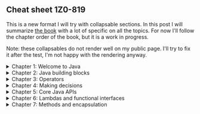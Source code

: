 ## Cheat sheet 1Z0-819

This is a new format I will try with collapsable sections. In this post I will summarize [the book](https://www.amazon.com/gp/product/B08DF4R2V9/ref=ppx_yo_dt_b_d_asin_title_351_o00?ie=UTF8&psc=1) with a lot of specific on all the topics. For now I'll follow the chapter order of the book, but it is a work in progress.

Note: these collapsables do not render well on my public page. I'll try to fix it after the test, I'm not happy with the rendering anyway.

<details>
<summary>Chapter 1: Welcome to Java</summary>


### Learning about the Java environment

- JDK contains compiler (javac), launcher (java), archiver command (jar) and API documentation (javadoc) command
- javac generates bytecode
- java launches the JVM before running the code
- JVM runs the bytecode .class files
- In Java context, API's are classes like StringBuilder that are built in and can be used

### Identifying benefits of Java
- Object oriented
- Encapsulation
- Platform independent
- Robust (garbage collection, no memory leaks)
- Simple (simpler than C++)
- Secure (because it runs inside JVM)
- Multithreaded
- Backward compatibility

### Understanding the Java class structure

- Variables hold the state of the program, methods operate on that state
- Method signature is only method name + parameters
- Method declaration is method signature + modifiers + return type (+ type variables?)
- /* ...*/ is multiline comment
- /** ... */ is javadoc comment
- When multiple classes are in one file, only one can be public
- The public class in a file needs to match the filename, otherwise the file won't compile
- The main method lets the JVM call the code. It is the gateway between the code and the JVM.
- A file must have .java extension to compile
- To compile: ``` javac Zoo.java ```
- To run: ``` java Zoo ``` (no .class extension)
- if no static main method in class we execute, the JVM process will throw error and terminate.
- ```String[] args```, ```String args[]``` and ```String... args``` are okay.
- ```String [] options``` and ```String options []``` are okay too.

This code snippet compiles class Zoo and then supplies the static main function with two arguments "Bronx" and "Harlem Park". Note the quotation marks to deal with a space in Harlem Park:

```
javac Zoo.java
java Zoo Bronx "Harlem Park"
```

All command line arguments are treated as Strings. 

#### Running a program in one line:

You can do without javac if you want to compile and run a single file:
```
java Zoo.java  // with extra arguments if you want
```
This feature is called _single-file source-code_ programs, only meant when running single file. If there's a compiletime error, you get an error: compilation failed. With single-file source-code, no .class file is created, the bytecode is stored in memory. Single-file source-code can only import code from the JDK library, no other libraries.

### Understanding package declarations and imports

- Wildcard in import statement: * means all classes in a package but only on that level, not deeper, no child packages.
- Everything in java.lang doesn't need import statement, import is automatically done.
- A wildcard only matches file names, so nothing is imported if there are only packages in it.
- You can only have one wildcard and it must be at the end.
- You cannot import methods, only class names with a wildcard.
- When a class you used is found in multiple packages, compiler error.
- If you explicitly import a class name, it takes precedence over wildcard.
- Two explicit imports of classes with the same name gives compiler error.
- If you want to use two classes with the same name, use the FQN (java.sql.Date) in the code to remove ambiguity.
- You can even choose to import nothing and use FQN in your code.
- single-file source-code method works only if class/file doesn't rely on other file.

#### Compiling with wildcards

- You can use * to specify that you want to include all files in a directory: ```javac packagea/*.java```
- Such a wildcard does not include subdirectories.
- Run it by: ```java packagea.ClassWithMain```
- Compiled files are placed in the same directory as the source code by default.
- ```-d``` is the command that helps select another directory for .class files.

```javac -d compiledclasses packagea/ClassA.java packageb/*.java```

This line puts ClassA.class and all the files from packageb in a folder 'compiledclasses'. The package structure is preserved! So ClassA .class is in compiledclasses/packagea/ClassA.class.

- To run the program you need to provide the classpath -cp, -classpath or --class-path.

```
java -cp compiledclasses packagea/ClassA
```

#### Compiling with JAR files

To run a program and include files in it that are in a JAR file, do the following:

```
java -cp ".;C\temp\someFolder;C:\temp\myJar.jar" myPackage.MyClass
```

You run a program where the main function is in the main class, which is in the current directory. This is what the dot at the start is for. All other locations are in the string as well, separated by semicolons. The jar file is included as a file in this string. You can use wildcard * when there are multiple JARs in a directory that you want to include all:

```
java -cp "C:\temp\folderWithJars\*" myPackage.MyClass
```

#### Creating a JAR file

Simple form, creating jar file from all files in current directory (both work):

```
jar -cvf myNewFile.jar
jar --create --verbose --file myNewFile.jar
```

You can specify directory instead of the current one using -C:

```
jar -cvf myNewFile.jar -C somedirectory
```

#### Ordering elements in a class

- Only a class declaration is required. Class can be empty.
- Package declaration must be first line in the file (comments excluded, those can be anywhere)
- Import statements immediately after package declaration
- Class declaration immediately after import statements
- Fields and methods can be in any order, fields at the end of in middle is okay.

In the test, chack for line numbers. If there are line numbers and they start with one, check if packages and imports are alright. If not, the snippet won't compile.

</details>

<details>
<summary>Chapter 2: Java building blocks</summary>

### Creating objects

- Fields and instance initializer blocks are run in the order in which they appear in the file.
- The constructor runs only after that.


### Understanding data types

- short is signed (negative and positive numbers), char is not (only positive numbers. Both are 16 bit.
- ```long max = 3123456789 ``` gives compile error, number is larger dan Integer.MAX_VALUE 
- ```long max = 3123456789L ``` no compile error, the L communicates it is a long, not an int
- You can use underscores innumber lteral but not at start, end or next to decimal point.
- A float requires the letter F as prefix to the number, but only if there is a decimal point in it. 
- A decimal number without F (or f) is seen by default as a double.

_You can be tricked, watch out for missing F with float initialization! Check if the value can be misunderstood as a double._

#### Using reference types

All the examples below refer to local variables. Instance variables cannot be reassigned in the way described below. If you want to change an instance variable, it has to be done fromout an initializer block, a constructor or a method.

- Reassigning reference variable: It works when you use 'new'. Generally you need to reassign it to an object type that matches the reference type. Example:

```
String s = new String("Hello");
s = new String("Goodbye"); // correct
s = new Integer.valueOf(5); // incorrect, compile error
```

Also correct (in case of String):

```
String s = "Hello";
s = "Goodbye";
```

Also correct:
```
Integer i = Integer.valueOf(4);
Integer j = Integer.valueOf(7);
i = j; // correct
```

More example:

```
Path p = Path.of("text.txt");
p = Path.of("text2.txt");
p = Integer.valueOf(6); // incorrect, compile error
```

With primitives it is similar:

```
int t = 10;
t = 11; //okay
t = 1.3; // incorrect, t is type integer and 1.3 is type double
```

- Primitives types cannot be null, reference types can
- Reference types can be mutable or immutable. Boxed primitives and String are immutable, while most collections, StringBuilder, AtomicInteger and many others are mutable.
- Primitives do not have methods on them, reference types do.

#### Identifying identifiers

- Identifiers must beging with _, $ or a letter.
- Identifiers can include numbers but cannot start with them.
- Since Java 9, a single underscore is not allowed as an identifier
- You cannot use a reserved word as an identifier. There are 54 of them, var is not aming them. Neither are Error and Exception
- This is camelCase and this is too: CamelCase. It is convention, not a rule.
- this_is_snake_case

#### Declaring multiple variables

All below is alright. The first line are declarations, the second is declaration + initialization:

```
String s1, s2, s3;
String s4 = "Yes", s5 = "No", s6 = "Maybe";
```

Sneaky case:

```
int i1, i2, i3 = 0;  // correct, only i3 is initialized
String s1 = "hi", s2;  // also correct, s1 is initialized
```

This is forbidden because you cannot mix multiple variable types:

```
int num, String value;
```

This is also forbidden:

```
double d1, double d2;  // incorrect
double d1, d2; // correct
```

### Initializing variables

#### Creating local variables

- A local variable is defined within a constructor, method, or initializer block.
- Local variables do not have a default value and must be initialized before use.
- Trying to read an uninitialized local variable gives compile error.
- The compiler is smart and will detect local variables that might be read without being initialized. In that case you get compile error.
- Generally: compiler checks very well the occurence of uninitialized variables being read and gives error if this scenario is possible.

_"On the exam, be aware of any local variable that is declared but not being initialized in a single line."_

#### Passing constructor and method parameters

These parameters must be initialized before the method is called, obviously.

#### Defining instance and class variables

- Class variable is another word for static variable (at class level).
- Instance and class variables are given a default value on declaration. This is different from local variables. 
- Defaults of numbers is 0 or 0.0, of boolean is false, of reference types is null.

#### Introducing var

- ```var``` can only be used in local context, not for instance or class variables! (I didn't know that). You can use it as well in initializer blocks and constructors.

_"Local variable type inference works with local variables and not instance variables."_

#### Type inference of var / examples with var

- Compiler figures out the type of var. After that you cannot assign another type to it, but you can change the value.
- You might say that var behaves exactly like any specific type.
- If compiler can't figure out the type during declaration, compile error. 
- Using var thus only works if declaration and initialization happens at the same time.
- Java doesn't allow var in multiple type declarations like these: ```var a=3, b=2```
- ```var n = null``` is not allowed. Type can be any reference type.
- ```var k = (String) null``` is allowed. Compiler can infer the type.

_"Be on the lookout for var used with constructors, method parameters, or instance variables."_

_"Remember that var is only used for local variable type inference!"_

```var``` is not a reserved word, you can use it as identifier. But it is a _reserved type name_, which means you cannot use is as the name of a class, enum or interface.

Summary:
- A var is used as a local variable in a constructor, method or initializer block.
- A var cannot be used in constructor parameters, method parameters, instance variables, or class variables.
- A var is always initialized on the same line (or statement) where it is declared.
- The value of a var can change but the type cannot.
- A var cannot be initialized with a null value without a type.
- A var is no permitted in a multiple-variable declaration.
- A var is a reserved type name but not a reserved word, meaning it can be used as identifier but not as the name of a class, enum or interface.

### Managing variable scope

Method parameters count as local variables. They have the same scope as local variables within the class and are removed by the gc in the same way.

Each block ({}) has its own scope.

Within a method you can reference variables that are outside your {} scope, but they cannot reference you.

_"Identifying blocks and variable scope needs to be second nature for the exam._"

#### Reviewing scope

- Local variables: in scope from declaration to end of block.
- Instance variables: in scope from declaration until object eligible for garbage collection.
- Class variables: in scope from declaration until program ends.

### Destroying objects

#### Eligible for garbage collection

All Java objects are stored in the _heap_, also called the _free store_.

Eligible for garbage collection refers to an object's state of no longer being accessible in aprogram and therefore able to be garbage collected.

```System.gc()``` is a method that _suggest_ that the JVM start with garbage collection. But you can't force the JVM, so it might as well not happen anyway. The JVM is free to ignore the request.

#### Tracing eligibility

An object will remain on the heap until it is no longer reachable. It is no longer reachable when one of two situations occur:

- The object no longer has any references pointing to it
- All refernces to the object have gone out of scope

</details>

<details>
<summary>Chapter 3: Operators</summary>

### Understanding Java operators

#### Types of operators

#### Operator precedence

|Symbols and examples|
|--------------|
|_expr++ , expr--_|
|_++expr , --expr_|
|_- , ! , ~ , + , **(type)**_|
|_* , / , %_|
|_+ , -_|
|_<< , >> , >>>_|
|_< , > , <= , >= , **instanceof**_|
|_== , !=_|
|_& , ^, \|_|
|_&& , \|\|_|
|_ternary operator_|
|_all assignment operators_|

### Applying unary operators

A unary is one that requires exactly one operand, or variable, to function. They are ```! , + , - , ++ , -- , (type)```

#### Logical complement and negation operators

_"Beware that in Java, 1 and true or 0 and false are not interchangeable or related."_

#### Increment and decrement operators

The pre-decrement or pre-increment operator (--expr or ++ expr) returns the new value, the post-decrement and post-increment operators return the old value.

Code sample (be aware that post-increment/decrement has precedence on pre-increment/decrement):

```
int lion = 3;
int tiger = ++lion*5/lion--; // 3*5/3 as post-increment goes first
System.out.println(lion);  // 3
System.out.println(tiger);  // 5
```

### Working with binary arithmetic operators

They need two values to operate on instead of (unary) one.

#### Arithmetic operators 

Binary arithmetic operators are +,-,*,/,%

#### Numeric promotion

The rules below are foolowed when applying operators to data types:

- If two values have different data types, Java will automatically promote one of the values to the larger of the two data types.
- If one of the values is integral and the other is floating-point, Java will automatically promote the integral value to the floating-point value's data type.
- Smaller data types, namely byte, short and char, are first promoted to int any time they're used with a Java binary arithmetic operator, even if neither of the operands is int.
- After all promotion has occurred and the operands have the same data type, the resulting value will have the same data type as its promoted operands.

For the third rule, note that unary operators are excluded from this rule. short++ is still a short.

### Assigning values

#### Casting values

These do not compile

```
float egg = 2.0 / 9;  // 2.0 is a double, so result is a double
int a = (int)5 * 2L;  // 2L is a long, so result is a long
short frog = 3 - 2.0;  // 2.0 is a long, so result is a long
```

```
short bird  = 1921222; // does not compile, value is out of range
long x = 912301398193810323; // does not compile but it would if L was added.
			      // Java interprets the literal as an int and can't cope.
```

#### Applying casting

Downcasting is often possible:

```
int trainer = (int)1.0; // stored as 1;
short a = (short)1921222; // stored as 20678
int u = (int)gf;
long m = 912301398193810323L;
```

_"Remember, casting primitives is required any time you are going from a larger numerical data type to a smaller numerical data type, or converting from a floating-point number to an integral value."_

Underflow and underflow (not in exam): when downcasting, for example from int to short, a sort of modulo may be applied. See the 'short a' example above.

#### Compound assignment operators

``` += , -= , *= , /= ```

These operators help to avoid a cast. Example:

```
long goat = 10;
int sheep = 5;
sheep = sheep * goat; // doesn't compile
sheep *= goat; // compiles. Sheep will first be cast to long, only then the multiplication is done
```

#### Assignment operator return value

Something new: an assignment is in itself an expression that returns a value. 

```
long w = 5;
long c = (w=3);
System.out.println(w);  // 3
System.out.println(c);  // 3
```

_The return value of the assignment is the value to which the left part of the assignment is set!_

Another example:

```
boolean healthy = false;
if(healthy=true)
    System.out.println("Good!");
```

While I would say this was a mistake and == was required, ```(healthy=true)``` actually returns ```true```.

### Comparing values

The ```==``` operator, applied to primitives, looks if the values are the same. When applied to objects, it sees if the two values reference the same object.

With primitives, the == returns true if the numeric values are the same, even if they are of different type (say float and int).

Equality operators (== and !=) can be used in the following three scenarios:
- Comparing two numeric or character primitives. Values are automatically promoted if not of the same type.
- Comparing two boolean values
- Comparing two objects, including null and String values.

Types cannot be mixed outside of these three cases, otherwise compile error. The following lines do not compile:

```
boolean a = true==3;
boolean b = false!="Grape";
boolean c = 10.2=="Hank";
```

_"Pay close attention to the data types when you see an equality operator on the exam. ...The exam creators also have a habit of mixing assignment operators and equality operators."_

Below an example where ```==``` returns false, even though both reference variables point to the same object:

```
File a = new File("text.txt");
File b = new File("text.txt");
File c = b;
a == b; // false
b==c; // true
```

Because b created a new object, a and b are not equal with regards to ==.

#### _instanceof_ operator

Using instanceof on two unrelated variable types gives compile error.

_"For the exam, you should know that calling instanceof on the null literal or a null reference always returns false."_

Furthermore,  ```null instanceof null``` does not compile.

#### Logical operators

- AND ```&``` is only true if both operands are true
- Inclusive OR ```|``` is only false if both operands are false
- Exclusive OR ```^``` is only true if the operands are different

#### Short-circuit operators

```&& , ||```

_Important: other dan with the logical operators, here the right side of the expression may never be evaluated if the final result can be determined by the left side of the expression._

&& and || works from left to right, while &,|,^ have no defined order. Example:

```
int hour = 10;
boolean zooOpen = true || (hour<4); // right side is never evaluated
System.out.println(zooOpen); // true
```

This principle can be used to avoid NullPointerException:

```
if(x!=null && x.getAge()<5){  // x.getAge() is not executed if x==null
    doSomething();
}
```

_"Be wary of short-circuit behavior on the exam, as questions are known to alter a variable on the right side of the expression that may never be reached."_

### Making decisions with the ternary operator

Second and third expression do not have to be the same data types, although in an assignment this must be the case. If a ternary can return a value of the wrong type, code won't compile: 

```
int animal - (stripes>9) ? 3 : "Horse"; // doesn't compile
```

Like with short-circuit operators, the third expression is not evaluated if the first expression is true. 

_"Be wary of any question that includes a ternary expression in which a variable is modified in one of the right-hand side expressions."_

</details>




<details>
<summary>Chapter 4: Making decisions</summary>

### Creating decision-making statements

#### Statements and blocks

A statement is a complete unit of execution in Java, terminated with a semicolon.

A block is a group of zero or more statements between balanced braces and can be used anywhere a single statement is allowed.

#### The _if_ statement

_"One area where the exam writers will try to trip you up is on if statements without braces ({})."_

#### The _else_ statement

If a specific else statement cannot be reached, because an earlier statement already covers the case, the code will compile anyway.

_"Another common place the exam may try to lead you astray is by providing code where the boolean expression inside the if statement is not actually a boolean expression."_

#### The switch statement

- Beware of parentheses (mandatory)
- Use ```switch(someVar) {}```, not ```switch someVar {}```
- Each case statement requires the keyword case, followed by a value and a colon.
- This is allowed: ```case 1: case 2: ```
- This is allowed: ```switch(someVar){}```

The following datatypes are allowed for switch:
- int, byte, short, char, Integer, Byte, Short, Character, enum, String
- var is allowed if it resolves to one of those types

Note: Java 12 introduced more possibilities with switch, based on lambda's, but these are not in the exam.

The default statement can be anywhere, doesn't need to be at the end. Order can be important anyway if break statements are omitted. Say, the value sought after is not among the case statements, then it goes to default, and if default has no break, it will trickle down from there on. So if default is not at the end, at least add a break statement to it.

The default block is only executed if no other value matches, regardsless of the order.

_"The exam creators are fond of switch examples that are missing break statements!"_

Case statements need values that are any of these:
- a final constant variable (initialized with a literal value in the same expression in which it was declared)
- an enum constant
- an expression of literals (3*2)
- an expression of finals
- a literal

In general, the value must be resolved at compile time, so a value that is the result of a method running at runtime is not allowed. Furthermore, it must match the type in the switch statement (of course).

#### Numeric promotion and casting

Switch statements support numeric promotion that does not require an explicit cast. For example, If the switch expression is a short and the case an int, it will work unless the int is bigger than max short size.

### Writing _while_ loops

There is _while_ and _do/while_. In both while always has an () containing the condition. 

A while block can do without {} if there is just one statement. The following is alright.

```
int q = 1;
while (q<5)
    System.out.println(q++);
````

#### Infinite loops

Be aware that a loop should terminate somewhere.

### Constructing _for_ loops

Variables declared in the initialization block have limited scope and are only accessible in the loop. The initialization block is the first part of the for statement, before the first semicolon.

Each component of the initialization block is optional. The semicolons are mandatory, there must be two. Below is a valid infinite loop: 

```
for (;;)  
    // some code
```` 

You can add multiple terms in the for statement:

```
int x = 0;
for(long y=0, z=4; x<5 && y<10; x++, y++){  // it is important that y and z have the same type.
    System.out.println(y + "");
}
System.out.println(x + "");
```

You cannot redeclare a variable in the initialization block:

```
int x = 0;
for (int x=4; x<5;x++)   // does NOT compile
    System.out.println(x + "");   
```

But this is alright:

```
int x = 0;
for (x=4; x<5;x++)   // does compile
    System.out.println(x + "");   
```

Variables in the initialization block need to be of the same type. The following does not work for that reason:

```
int x=0;
for (long y=0, int z=4; x<5;x++){} // does not compile
```

Java allows modification of loop variables, although it is mostly bad practice. The enhanced loop is a different thing btw.

#### The for-each loop

Also called the enhanced for-loop, meant to iterate over collections. Two types can be iterated with for-each:
- A built-in Java array
- An object whose type implements java.lang.Iterable

Map doesn't implement iterable, neither do String and StringBuilder.

The for-each loop accepts var for the loop variable, just like the regular for loop.

### Controlling flow with branching

#### Nested loops

Beware not to take too much time on the exam figuring out complex nested loops.

#### Adding optional labels

If statements, switch statements and loops can all have optional labels. All code below is valid:

```
OUTER_LOOP: for (String s : list){
    // code
};
```
```
int x = 5;

MY_SWITCH: switch(x){
    case 5:
        System.out.println("Yes!");
        break;
    default:
        break;
}
```
```
A: for (int i=0; i<5; i++)
    B: for (int j=0; j<3; j++)
        System.out.printf("i=%s and j=%s\n", i,j);
```
```
MY_LABEL: System.out.println("Hi"); // this is also okay
````

The compiler is very relaxed about using optional labels. The only rule is that it needs to be followed by a statement, although assignments are not permitted. ```MY_LABEL: Integer a = 2;``` doesn't compile for that reason.

#### The _break_statement

Break statements are not limited to switch, you can put them in while, do/while and in for loop. In all cases it will end things early.

If you have added labels to your for loop(s), you can use them with the break statement like ```break PARENT_LOOP;```. By doing so you will break out of the parent loop, which might be one level higher than the child loop you would normally break out of.

This helps to avoid unnecessary continuation of a nested loop so it is handy.

#### The _continue_ statement

While the break statement breaks out of the loop entirely, the contue statement only breaks out of the current iteration. If i was 3, it will skip to i=4. You can use continue with optional label to alter the result:

```
CLEANING: for (char c='a'; c<'d'; c++){
    for (int i=1; 1<4; i++){
        if(c=='b' || i==2){
            continue CLEANING;
        }
        System.out.println(c + " " + i)
    }
]

//output:
a 1
c 1
d 1
```

The special thing is that ```continue CLEANING;``` skips all the inner i iterations and goes to the next outer c iteration right away.

#### The _return_ statement

Return breaks out of the loop and returns a value. Their benefit is that they provide more readable code.

#### Unreachable code

When break, continue or return are wrongly positioned that can cause parts of the code to be unreachable. If this is the case you get a compiler error. Think of:

```
case 6:
    break;
    someMethod();  // unreachable, compile error
```

#### Reviewing branching

There are 4 flow controls. Book provides a table with their relationships to optional labels, break and continue:

||**Allows optional lables**|**Allows _break_ statement**|**Allows _continue_ statement**|
|----|----|----|----|
|while|Yes|Yes|Yes|
|do while|Yes|Yes|Yes|
|for|Yes|Yes|Yes|
|switch|Yes|Yes|No|

Summary: switch does not allow _continue_ statement.

</details>



<details>
<summary>Chapter 5: Core Java APIs</summary>

### Creating and manipulating strings

#### Concatenation

Beware that adding strings and numbers happens from left to right. The following outputs "3c":

```
System.out.println(1 + 2 + "c"); // 3c
```

#### Important _String_ methods

- _int length()_
- _char charAt(int index)_
- _int indexOf()_
- _String substring(int beginindex)_
- _String substring(int beginIndex, int endIndex)_
- _String toLowerCase()_
- _String toUpperCase()_
- _boolean equals(Object obj)_
- _boolean equalsIgnoreCase(String str)_
- _boolean startsWith(String prefix)_
- _boolean endsWith(String suffix)_
- _String replace(char oldChar, char newChar)_
- _String replace(CharSequence target, CharSequence replacement)_
- _boolean contains(CharSequence charSeq)_
- _String strip()_
- _String stripLeading()_
- _String stripTrailing()_
- _String trim()_
- _String intern()_

strip() does everything what trim()  does but supports Unicode.

### Using the StringBuilder class

Modifying a string multiple times results in the creation of multiple new objects which is not efficient. This is what StringBuilder is for, it is a mutable type.

When StringBuilder returns itself, it is not a copy of itself but just a reference to the same object. This is different from String, where a new String object is returned. 

#### Creating a StringBuilder

Three ways:

```
StringBuilder sb1 = new StringBuilder();
StringBuilder sb2 = new StringBuilder("animal");
StringBuilder sb3 = new StringBuilder(10);
```

#### Important StringBuilder methods

_**charAt(int index), indexOf(String str), length(), subString(int start, int end)**_

Important: subString() returns a String, not a StringBuilder. subString() has a one parameter variant as well with only the start position.

- StringBuilder _**append(String str)**_ 
- StringBuilder _**insert(int offset, String str)**_ 
- StringBuilder _**delete(int startindex, int endindex)**_ 
- StringBuilder _**deleteCharAt(int index)**_ 

The latter is convenient if you want to delete just one character.

_StringBuilder **replace(int start, int end, String newString)**_

This one removes positions start to end and inserts the third String parameter.

_StringBuilder **reverse()**_

_String **toString()**_

These two speak for themselves.

### Understanding equality

Using ```==``` on StringBuilder checks if the variables refer to the same object. 
StringBuilder hasn't implemented ```equals()```, so calling equals returns the same as calling ```==``` (variables referencing the same object).

With String this is different. String has implemented equals to check for the equality of the String content. If you want to check of two StringBuilder variables are referring to StringBuilder instances with the same content, you need to convert them to Strings and compare the strings.

The following does not compile because you cannot use ```==``` on different types.

```
String string = "a";
StringBuilder builder =  new StringBuilder("a");
System.out.println(string==builder); // does not compile
```

### The _String_ pool

Strings with the same content are stored as one object in the String pool, but you can avoid this by using new String(..). Also when a String is computed at runtime, it will be stored as a new String even if there is already an identical one in the String pool.

_If one String is computed at compile time and the other at runtime, ```==``` will always return false._

You can force Java to use the String pool when creating a new String using inter():

```
String name = "Hello World";
String name2 = new String("Hello World").intern();
System.out.println(name==name2); // TRUE
```

### Understanding Java arrays

```int[] numbers = new int[] {1,2,3};``` and ```int[] numbers = {1,2,3};``` are both okay.

```int a[], b;``` creates an int array (a[]) and an int (b).

As String[] is an object, it can be used in castings. Like ```String[] a = (String[]) objects```. It works if objects is indeed an array of Strings.

Note that you can store different types in an array Object[], but that this will give a runtime error ArrayStoreException.

If you initialize an arry like ```String[] b = new String[6]```, this new array will have a length of 6 whereby each value is null.

#### Searching

You can search for an element in a Java array but the results are only meaningful when the array is sorted (Arrays.sort(myArray)). 

If the value is not found, you might find a negative number. The rule for this negative number is:
- Check the position where the value you search for would be posiitioned if it was in there (the array is sorted so you can do this)
- Make this number negative and subtract 1. This is the result of Arrays.binarySearch(). 

Example:

```
int[] numbers = {2,4,6,8};
System.out.println(Arrays.binarySearch(numbers, 2)); // 0
System.out.println(Arrays.binarySearch(numbers, 5)); // -3
```

The second line gives -3 as 5 would be on position 2, make -2, subtract 1.

If the array is not sorted, the output will be kind of unpredictable.

#### Comparing

The Arrays class has a compare(array1, array2) method. Interpretation of the result is as follows:
- A negative number means the first array is smaller than the second
- Zero means that they are equal
- A positive number means the first array is larger than the second

Note: this is the same pattern as for Comparator.

How does Java decide which array is larger?
- If arrays are identical, same size and same values at same places, compare returns 0.
- If they are the same but one has extra values at the end, that one is larger.
- You can put them next to each other and compare values until one of the arrays has a larger value than the other on that place. Then that array is the larger one.

General larger/smaller rules:
- null is smaller than any other value
- for numbers, just order them.
- for strings, one is smaller if it is a prefix of the other
- for strings/characters, numbers are smaller than letters
- for strings/characters, uppercase is smaller than lowercase

When comparing two arrays, they must be of the same type, if not, compile error.

_**Arrays.mismatch(array1, array2)**_

I had not heard of this one. Returns -1 if arrays the same, if the arrays are not the same, it returns the index where the first difference is found.

_Definition of mismatch(): finds and returns the index of the first mismatch of two int arrays, or -1 if they are identical._

Note: also works with other primitives, and also with String. Might be convenient when comparing two datasets to see where they differ.

#### Multidimensional arrays

You can be very creative when declaring a multidimensional array. The [] can be on all the places where you can put them in a onedimensional array. A nice one:

```
int[] a[], b[][]; // creates a 2D and a 3D array
```

The arrays in the array can be of different size. This is okay:

```
int[][] arr = {{1,4}, {3}, {5,6,7,8}};
```

You can go in steps:

```
int[][] a = new int[5][];
a[0] = new int[3];
a[1] = new int[7];
```

### Understanding an ArrayList

Funny, this compiles: 

```
var list = new ArrayList<>(); // arraylist of type Object
```

It is still possible to create ArrayLists without type and put 'Objects' in it. It has to do with backward compatibility.

This paragraph mentions the methods for (Array)List but they are in chapter 12 as well.

The equals() method for ArrayList only returns true if the ArrayLists are identical.

#### Wrapper classes

Each primitive has a wrapper class and you can create a wrapped primitive by the .valueOf() method (Double.valueOf(1.0), Float.valueOf((float) 1.0), Byte.valueOf((byte) 1)) etc.).

**Important:** The wrapper classes are immutable.

Conversion methods you need to know for the exam:

```
int p = Integer.parsInt("123");
Integer w = Integer.valueOf("123"';

int b = Integer.parseInt("a"); // throws NumberFormatException
Integer c = Integer.valueOf("12.67"); // throws NumberFormatException
```

Remarkable: many static methods in the Integer class return int primitive. ParseInt() is only one of them.

_Generally speaking, every primitive wrapper class has a custom .parse method (.parseBoolean, .parseShort etc) to convert a String to a primitive, and a .valueOf method to convert a String to the wrapper class type._

#### Converting between array and list

```list.toArray()``` converts List to Array.
```List.of(array)``` converts Array to immutable list
```Arrays.asList(array)``` converts Array to fixed size List

The List returned by Arrays.asList is a List backed by the array it is created from. Changes in one of them changes the other as well, they are connected. They point to the same store.

### Creating sets and maps

I refer to chapter 12.

### Calculating with Math APIs

_**min()**_ and _**max()**_

These two return either the highest or lowest of two values

_**round()**_

Gets rid of the decimal portion, if .5 or higher it chooses the higher number.

_**pow()**_

Method signature is _double pow(double number, double exponent)_.

_**random()**_

Returns a double between 0 and 1.0. Can be 0 but not 1.

</details>

<details>
<summary>Chapter 6: Lambdas and functional interfaces</summary>


I skip a lot, have written about it elsewhere and experimented with it. It will be in Chapter 15 as well.

### Introducing functional interfaces

A functional interface has **exactly one** abstract method. The methods inherited from object do not count in this total.

#### Comparator

Both these lines sort in descending order (note the - in the second line)

```
Comparator<String> strings1 = (s1,s2) -> s2.compareTo(s1);
Comparator<String> strings2 = (s1,s2) -> - s1.compareTo(s2);
```

### Working with variables in lambdas

What is the type of x? I included this one because I have trouble reading methods with a functional interface as parameter. I need to learn to recognize the pattern. Generally, an aggregate method with a FI and a value as parameter are testing the value using the FI.

```
public void whatAmI(){
    consume((var x) -> System.out.println(x), 123);
}

public void consume(Consumer<Integer> c, int num){
    c.accept(num);
}
```

#### Local variables in the lambda body

Example with three compile errors (and I missed them all):

```
public void variables(int a){
    int b = 1;
    Predicate<Integer> p1 = a -> {   // a is already used as parameter in the method. Cannot reuse
        int b = 0;       // b is already declared in the method. Cannot do again.
        int c = 0;
        return b==c;}     // a semicolon after the block is required here. The lambda is an 
                          // expression, not a statement
}
```

_Generally: there are naming conflicts if, in a lambda, you reuse variable names that exist somewhere else in the method, including the parameters._

_**More generally: within methods, variables in nested blocks cannot shadow those in outer blocks. This is extremely important.**_

_**Lambda parameters/local variables must not conflict with the enclosing method's scope.**_

The only time you can reuse variables is with nested sibling blocks:

```
void myMethod(){
    {int a = 10;}
    {int a = 20;}
}
```

#### Variables referenced from the lambda body

- Lambdas (in methods) can always access instance- and class variables
- Method parameters and local variables can only be accessed if they are **effectively final**.

It is not a problem to assign a new value to a local variable. It is just important to know that when you do that, it is not effectively final anymore and cannot be used in a lambda. It doesn't matter where in the method the reassignment takes place.

</details>



<details>
<summary>Chapter 7: Methods and encapsulation</summary>

### Designing methods

A method declaration has the following structure:

_acces modifier - optional specifier - return type - method name - list of parameters - exception (optional)_

#### Optional specifiers

The optional specifiers are:
- static
- abstract
- final
- synchronized
- native
- strictfp

#### Return type

A void method can do return; (without returning a value).

### Applying the _static_ keyword

To call a static method, you can either do _ClassName.staticMethodName()_ or _variableName.staticMethodName()_. For the latter, you only have to look for the variable type. The following compiles:

```
Koala k = new Koala();
System.out.println(k.count); // let count be a static variable
k = null;
System.out.println(k.count); // you get the same result. It is about the type of the variable, which is still Koala. It would not work if count was an instance variable.
```

_And remember, don't call instance variables or methods fromout static methods without referencing an instance of the class._

#### Static variables

The following code compiles, because even as the variable is final, it is a reference variable. It is okay to call methods on reference variables, what is not allowed is to point a reference variable to another variable if the first variable is final.

```
private static final ArrayList<String> values = new ArrayList<>();
public static void main(String[] args) {
    values.add("changed");
}
```

The declaration and initialization of a _final_ static variable does not have to happen in the same statement. You can declare them first and later initialize them _in a static initializer_. This is okay since a static initializer will at most execute once.

If you declare a _final_ static variable (class variable) without initializing it in a static initializer, you will get compile error.

If the static variable is not final, it is okay to declare it without initializing it in the initializer. Compiler won't protest. Code below compiles.

```
static int kl;
final static int bg;
static{ bg =6;} // without this, compile error on the line above
```

#### Static imports

Static imports are for importing static members of classes. It is convenient when you use certain methods often, you can omit the classname then. 

This is how you do a static import:

```
import static java.util.Arrays.asList; // one static member
import static java.util.Arrays.*; // all static members
```

Now you can call asList(...) instead of Arrays.asList(...). If the name of a static import collides with a self-created name in the class, the self-created name wins.

This doesn't compile:

```
import static java.util.Arrays; // Arrays is a class, not a member
```

### Passing data among methods

_"Java is a **pass by value** language. This means that a copy of the variable is made and the method receives that copy. Assignments made in the method do not affect the caller."_

Nevertheless, in case of a mutable reference type (such as StringBuilder) you can call a method on the StringBuilder. A copy is made of the variable and that copy will be used in the method. As the copy variable points to the same StringBuilder as the original, changes to the object will be seen by the original variable. There is still just one StringBuilder object. The main thing is that _**assignments**_ made in the method do not affect the caller.

_"If the returned value is not used, the result (of a method) is ignored. Watch for this on the exam. Ignored values are tricky"_



















</details>

